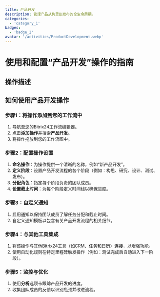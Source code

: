 ```yaml
---
title: 产品开发
description: 管理产品从构思到发布的全生命周期。
categories: 
  - 'category_1'
badges: 
  - 'badge_2'
avatar: '/activities/ProductDevelopment.webp'
---
```

# 使用和配置“产品开发”操作的指南

## 操作描述

## 如何使用产品开发操作

### 步骤1：将操作添加到您的工作流中
1. 导航至您的Bitrix24工作流编辑器。
2. 点击**添加操作**并搜索**产品开发**。
3. 将操作拖放到您的工作流图中。

### 步骤2：配置操作设置
1. **命名操作**：为操作提供一个清晰的名称，例如“新产品开发”。
2. **定义阶段**：设置产品开发流程的各个阶段（例如：构思、研究、设计、测试、发布）。
3. **分配角色**：指定每个阶段负责的团队成员。
4. **设置截止时间**：为每个阶段定义时间线以确保进度。

### 步骤3：自定义通知
1. 启用通知以保持团队成员了解任务分配和截止时间。
2. 自定义通知模板以包含有关产品开发流程的相关细节。

### 步骤4：与其他工具集成
1. 将该操作与其他Bitrix24工具（如CRM、任务和日历）连接，以增强功能。
2. 使用自动化规则在特定里程碑触发操作（例如：测试完成后自动进入下一阶段）。

### 步骤5：监控与优化
1. 使用**分析**选项卡跟踪产品开发的进度。
2. 收集团队成员的反馈以识别瓶颈并改进流程。